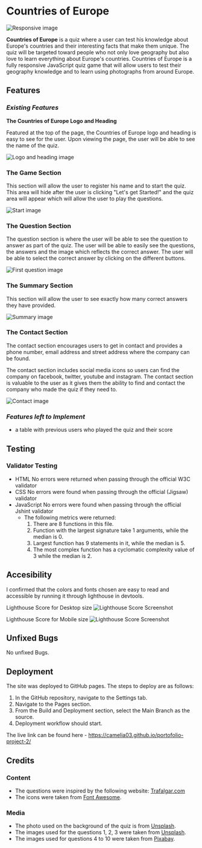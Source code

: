 # Countries of Europe

![Responsive image](assets/images/responsive.png)


**Countries of Europe** is a quiz where a user can test his knowledge about Europe's countries and their interesting facts that make them unique. The quiz will be targeted toward people who not only love geography but also love to learn everything about Europe's countries. Countries of Europe is a fully responsive JavaScript quiz game that will allow users to test their geography knowledge and to learn using photographs from around Europe.

## Features
### *Existing Features*
**The Countries of Europe Logo and Heading**

Featured at the top of the page, the Countries of Europe logo and heading is easy to see for the user. Upon viewing the page, the user will be able to see the name of the quiz.

![Logo and heading image](assets/images/logo-and-heading.png)


### **The Game Section**

This section will allow the user to register his name and to start the quiz. This area will hide after the user is clicking "Let's get Started!" and the quiz area will appear which will allow the user to play the questions. 

![Start image](assets/images/login-and-start.png)

### **The Question Section**

The question section is where the user will be able to see the question to answer as part of the quiz. The user will be able to easily see the questions, the answers and the image which reflects the correct answer.
The user will be able to select the correct answer by clicking on the different buttons.

![First question image](assets/images/question-container.png)

### **The Summary Section**

This section will allow the user to see exactly how many correct answers they have provided.

![Summary image](assets/images/summary.png)


### **The Contact Section**
The contact section encourages users to get in contact and provides a phone number, email address and street address where the company can be found.

The contact section includes social media icons so users can find the company on facebook, twitter, youtube and instagram. The contact section is valuable to the user as it gives them the ability to find and contact the company who made the quiz if they need to.

![Contact image](assets/images/Contact.png)


### *Features left to Implement*
- a table with previous users who played the quiz and their score


## Testing
### Validator Testing
- HTML
No errors were returned when passing through the official W3C validator
- CSS
No errors were found when passing through the official (Jigsaw) validator
- JavaScript
No errors were found when passing through the official Jshint validator
    - The following metrics were returned:
        1. There are 8 functions in this file.
        2. Function with the largest signature take 1 arguments, while the median is 0.
        3. Largest function has 9 statements in it, while the median is 5.
        4. The most complex function has a cyclomatic complexity value of 3 while the median is 2.

## Accesibility

I confirmed that the colors and fonts chosen are easy to read and accessible by running it through lighthouse in devtools.

Lighthouse Score for Desktop size
![Lighthouse Score Screenshot](assets/images/lighthouse-screenshot-desktop.png)

Lighthouse Score for Mobile size
![Lighthouse Score Screenshot](assets/images/lighthouse-screenshot-mobile.png)

## Unfixed Bugs
No unfixed Bugs.


## Deployment
The site was deployed to GitHub pages. The steps to deploy are as follows:
1. In the GitHub repository, navigate to the Settings tab.
2. Navigate to the Pages section.
3. From the Build and Deployment section, select the Main Branch as the source.
4. Deployment workflow should start.

The live link can be found here - https://camelia03.github.io/portofolio-project-2/

## Credits

### Content
- The questions were inspired by the following website: [Trafalgar.com](https://www.trafalgar.com/real-word/21-facts-europe-never-knew/)
- The icons were taken from [Font Awesome](https://fontawesome.com/).
### Media
- The photo used on the background of the quiz is from [Unsplash](https://unsplash.com/).
- The images used for the questions 1, 2, 3 were taken from [Unsplash](https://unsplash.com/).
- The images used for questions 4 to 10 were taken from [Pixabay](https://pixabay.com/).

